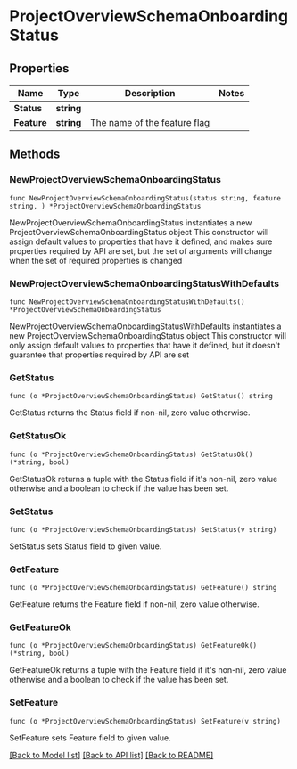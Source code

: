 # ProjectOverviewSchemaOnboardingStatus

## Properties

Name | Type | Description | Notes
------------ | ------------- | ------------- | -------------
**Status** | **string** |  | 
**Feature** | **string** | The name of the feature flag | 

## Methods

### NewProjectOverviewSchemaOnboardingStatus

`func NewProjectOverviewSchemaOnboardingStatus(status string, feature string, ) *ProjectOverviewSchemaOnboardingStatus`

NewProjectOverviewSchemaOnboardingStatus instantiates a new ProjectOverviewSchemaOnboardingStatus object
This constructor will assign default values to properties that have it defined,
and makes sure properties required by API are set, but the set of arguments
will change when the set of required properties is changed

### NewProjectOverviewSchemaOnboardingStatusWithDefaults

`func NewProjectOverviewSchemaOnboardingStatusWithDefaults() *ProjectOverviewSchemaOnboardingStatus`

NewProjectOverviewSchemaOnboardingStatusWithDefaults instantiates a new ProjectOverviewSchemaOnboardingStatus object
This constructor will only assign default values to properties that have it defined,
but it doesn't guarantee that properties required by API are set

### GetStatus

`func (o *ProjectOverviewSchemaOnboardingStatus) GetStatus() string`

GetStatus returns the Status field if non-nil, zero value otherwise.

### GetStatusOk

`func (o *ProjectOverviewSchemaOnboardingStatus) GetStatusOk() (*string, bool)`

GetStatusOk returns a tuple with the Status field if it's non-nil, zero value otherwise
and a boolean to check if the value has been set.

### SetStatus

`func (o *ProjectOverviewSchemaOnboardingStatus) SetStatus(v string)`

SetStatus sets Status field to given value.


### GetFeature

`func (o *ProjectOverviewSchemaOnboardingStatus) GetFeature() string`

GetFeature returns the Feature field if non-nil, zero value otherwise.

### GetFeatureOk

`func (o *ProjectOverviewSchemaOnboardingStatus) GetFeatureOk() (*string, bool)`

GetFeatureOk returns a tuple with the Feature field if it's non-nil, zero value otherwise
and a boolean to check if the value has been set.

### SetFeature

`func (o *ProjectOverviewSchemaOnboardingStatus) SetFeature(v string)`

SetFeature sets Feature field to given value.



[[Back to Model list]](../README.md#documentation-for-models) [[Back to API list]](../README.md#documentation-for-api-endpoints) [[Back to README]](../README.md)



